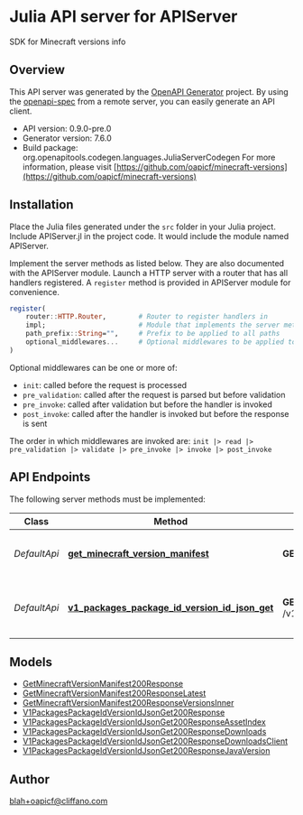 # Julia API server for APIServer

SDK for Minecraft versions info

## Overview
This API server was generated by the [OpenAPI Generator](https://openapi-generator.tech) project.  By using the [openapi-spec](https://openapis.org) from a remote server, you can easily generate an API client.

- API version: 0.9.0-pre.0
- Generator version: 7.6.0
- Build package: org.openapitools.codegen.languages.JuliaServerCodegen
For more information, please visit [https://github.com/oapicf/minecraft-versions](https://github.com/oapicf/minecraft-versions)


## Installation
Place the Julia files generated under the `src` folder in your Julia project. Include APIServer.jl in the project code.
It would include the module named APIServer.

Implement the server methods as listed below. They are also documented with the APIServer module.
Launch a HTTP server with a router that has all handlers registered. A `register` method is provided in APIServer module for convenience.

```julia
register(
    router::HTTP.Router,        # Router to register handlers in
    impl;                       # Module that implements the server methods
    path_prefix::String="",     # Prefix to be applied to all paths
    optional_middlewares...     # Optional middlewares to be applied to all handlers
)
```

Optional middlewares can be one or more of:
- `init`: called before the request is processed
- `pre_validation`: called after the request is parsed but before validation
- `pre_invoke`: called after validation but before the handler is invoked
- `post_invoke`: called after the handler is invoked but before the response is sent

The order in which middlewares are invoked are:
`init |> read |> pre_validation |> validate |> pre_invoke |> invoke |> post_invoke`


## API Endpoints

The following server methods must be implemented:

Class | Method | HTTP request | Description
------------ | ------------- | ------------- | -------------
*DefaultApi* | [**get_minecraft_version_manifest**](docs/DefaultApi.md#get_minecraft_version_manifest) | **GET** /mc/game/version_manifest.json | Get Minecraft version manifest
*DefaultApi* | [**v1_packages_package_id_version_id_json_get**](docs/DefaultApi.md#v1_packages_package_id_version_id_json_get) | **GET** /v1/packages/{packageId}/{versionId}.json | Get Minecraft version package details



## Models

 - [GetMinecraftVersionManifest200Response](docs/GetMinecraftVersionManifest200Response.md)
 - [GetMinecraftVersionManifest200ResponseLatest](docs/GetMinecraftVersionManifest200ResponseLatest.md)
 - [GetMinecraftVersionManifest200ResponseVersionsInner](docs/GetMinecraftVersionManifest200ResponseVersionsInner.md)
 - [V1PackagesPackageIdVersionIdJsonGet200Response](docs/V1PackagesPackageIdVersionIdJsonGet200Response.md)
 - [V1PackagesPackageIdVersionIdJsonGet200ResponseAssetIndex](docs/V1PackagesPackageIdVersionIdJsonGet200ResponseAssetIndex.md)
 - [V1PackagesPackageIdVersionIdJsonGet200ResponseDownloads](docs/V1PackagesPackageIdVersionIdJsonGet200ResponseDownloads.md)
 - [V1PackagesPackageIdVersionIdJsonGet200ResponseDownloadsClient](docs/V1PackagesPackageIdVersionIdJsonGet200ResponseDownloadsClient.md)
 - [V1PackagesPackageIdVersionIdJsonGet200ResponseJavaVersion](docs/V1PackagesPackageIdVersionIdJsonGet200ResponseJavaVersion.md)



## Author

blah+oapicf@cliffano.com

